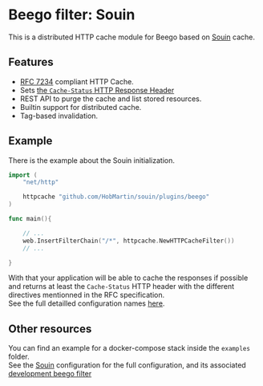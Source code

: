 Beego filter: Souin
================================

This is a distributed HTTP cache module for Beego based on [Souin](https://github.com/HobMartin/souin) cache.  

## Features

 * [RFC 7234](https://httpwg.org/specs/rfc7234.html) compliant HTTP Cache.
 * Sets [the `Cache-Status` HTTP Response Header](https://httpwg.org/http-extensions/draft-ietf-httpbis-cache-header.html)
 * REST API to purge the cache and list stored resources.
 * Builtin support for distributed cache.
 * Tag-based invalidation.


## Example
There is the example about the Souin initialization.
```go
import (
	"net/http"

	httpcache "github.com/HobMartin/souin/plugins/beego"
)

func main(){

    // ...
	web.InsertFilterChain("/*", httpcache.NewHTTPCacheFilter())
    // ...

}
```
With that your application will be able to cache the responses if possible and returns at least the `Cache-Status` HTTP header with the different directives mentionned in the RFC specification.  
See the full detailled configuration names [here](https://github.com/HobMartin/souin#optional-configuration).

Other resources
---------------
You can find an example for a docker-compose stack inside the `examples` folder.  
See the [Souin](https://github.com/HobMartin/souin) configuration for the full configuration, and its associated [development beego filter](https://github.com/HobMartin/souin/blob/master/plugins/beego)  
